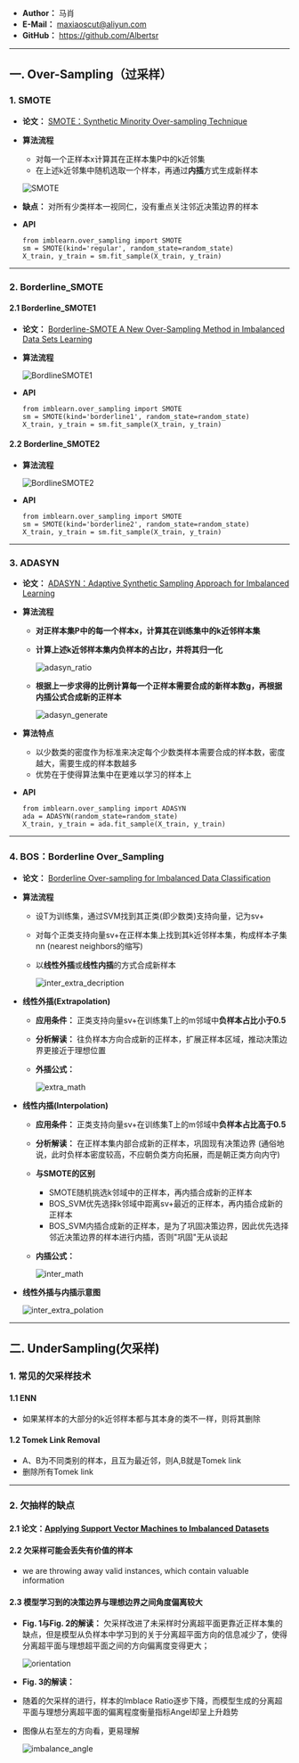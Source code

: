 - **Author：** 马肖
- **E-Mail：** maxiaoscut@aliyun.com
- **GitHub：**  https://github.com/Albertsr
---

## 一. Over-Sampling（过采样）
### 1. SMOTE
- **论文：** [SMOTE：Synthetic Minority Over-sampling Technique](https://github.com/Albertsr/Class-Imbalance/blob/master/2.%20Sampling/Papers/SMOTE%EF%BC%9ASynthetic%20Minority%20Over-sampling%20Technique.pdf)
- **算法流程**
  - 对每一个正样本x计算其在正样本集P中的k近邻集
  - 在上述k近邻集中随机选取一个样本，再通过**内插**方式生成新样本
  
  ![SMOTE](https://github.com/Albertsr/Class-Imbalance/blob/master/2.%20Sampling/Pics/smote.jpg)

- **缺点：** 对所有少类样本一视同仁，没有重点关注邻近决策边界的样本

- **API**
  ```
  from imblearn.over_sampling import SMOTE
  sm = SMOTE(kind='regular', random_state=random_state)
  X_train, y_train = sm.fit_sample(X_train, y_train)
  ```
--- 

### 2. Borderline_SMOTE
#### 2.1 Borderline_SMOTE1
- **论文：** [Borderline-SMOTE A New Over-Sampling Method in Imbalanced Data Sets Learning](https://github.com/Albertsr/Class-Imbalance/blob/master/2.%20Sampling/Papers/Borderline-SMOTE%20A%20New%20Over-Sampling%20Method%20in%20Imbalanced%20Data%20Sets%20Learning.pdf)

- **算法流程**

   ![BordlineSMOTE1](https://github.com/Albertsr/Class-Imbalance/blob/master/2.%20Sampling/Pics/Bordline_SMOTE1.jpg)
    
- **API**
  ```
  from imblearn.over_sampling import SMOTE
  sm = SMOTE(kind='borderline1', random_state=random_state)
  X_train, y_train = sm.fit_sample(X_train, y_train)
  ```
  
#### 2.2 Borderline_SMOTE2
- **算法流程**
  
  ![BordlineSMOTE2](https://github.com/Albertsr/Class-Imbalance/blob/master/2.%20Sampling/Pics/Bordline_SMOTE2.jpg)

- **API**
  ```
  from imblearn.over_sampling import SMOTE
  sm = SMOTE(kind='borderline2', random_state=random_state)
  X_train, y_train = sm.fit_sample(X_train, y_train)
  ```
---

### 3. ADASYN
- **论文：** [ADASYN：Adaptive Synthetic Sampling Approach for Imbalanced Learning](https://github.com/Albertsr/Class-Imbalance/blob/master/2.%20Sampling/Papers/ADASYN%EF%BC%9AAdaptive%20Synthetic%20Sampling%20Approach%20for%20Imbalanced%20Learning.pdf)

- **算法流程**
  - **对正样本集P中的每一个样本x，计算其在训练集中的k近邻样本集**
  - **计算上述k近邻样本集内负样本的占比r，并将其归一化**
    
    ![adasyn_ratio](https://github.com/Albertsr/Class-Imbalance/blob/master/2.%20Sampling/Pics/adasyn_ratio.jpg)

  - **根据上一步求得的比例计算每一个正样本需要合成的新样本数g，再根据内插公式合成新的正样本**
    
    ![adasyn_generate](https://github.com/Albertsr/Class-Imbalance/blob/master/2.%20Sampling/Pics/adasyn_generate.jpg)
    

- **算法特点**
  - 以少数类的密度作为标准来决定每个少数类样本需要合成的样本数，密度越大，需要生成的样本数越多
  - 优势在于使得算法集中在更难以学习的样本上

- **API**
  ```
  from imblearn.over_sampling import ADASYN
  ada = ADASYN(random_state=random_state)
  X_train, y_train = ada.fit_sample(X_train, y_train)
  ```
---

### 4. BOS：Borderline Over_Sampling
- **论文：** [Borderline Over-sampling for Imbalanced Data Classification](https://github.com/Albertsr/Class-Imbalance/blob/master/2.%20Sampling/Papers/Borderline%20Over-sampling%20for%20Imbalanced%20Data%20Classification.pdf)

- **算法流程**
  - 设T为训练集，通过SVM找到其正类(即少数类)支持向量，记为sv+
  - 对每个正类支持向量sv+在正样本集上找到其k近邻样本集，构成样本子集nn (nearest neighbors的缩写)
  - 以**线性外插**或**线性内插**的方式合成新样本
    
    ![inter_extra_decription](https://github.com/Albertsr/Class-Imbalance/blob/master/2.%20Sampling/Pics/inter_extra_decription.jpg)

- **线性外插(Extrapolation)**
  - **应用条件：** 正类支持向量sv+在训练集T上的m邻域中**负样本占比小于0.5**
  - **分析解读：** 往负样本方向合成新的正样本，扩展正样本区域，推动决策边界更接近于理想位置  
  - **外插公式：** 
  
    ![extra_math](https://github.com/Albertsr/Class-Imbalance/blob/master/2.%20Sampling/Pics/extra_math.jpg)
    
- **线性内插(Interpolation)**
  - **应用条件：** 正类支持向量sv+在训练集T上的m邻域中**负样本占比高于0.5**
  - **分析解读：** 在正样本集内部合成新的正样本，巩固现有决策边界 (通俗地说，此时负样本密度较高，不应朝负类方向拓展，而是朝正类方向内守)
  - **与SMOTE的区别** 
    - SMOTE随机挑选k邻域中的正样本，再内插合成新的正样本
    - BOS_SVM优先选择k邻域中距离sv+最近的正样本，再内插合成新的正样本
    - BOS_SVM内插合成新的正样本，是为了巩固决策边界，因此优先选择邻近决策边界的样本进行内插，否则"巩固"无从谈起
  
  - **内插公式：**
  
      ![inter_math](https://github.com/Albertsr/Class-Imbalance/blob/master/2.%20Sampling/Pics/inter_math.jpg)
      
- **线性外插与内插示意图**
    
    ![inter_extra_polation](https://github.com/Albertsr/Class-Imbalance/blob/master/2.%20Sampling/Pics/inter_extra_polation.jpg)
    
---

## 二. UnderSampling(欠采样)
### 1. 常见的欠采样技术
#### 1.1 ENN
- 如果某样本的大部分的k近邻样本都与其本身的类不一样，则将其删除

#### 1.2 Tomek Link Removal
- A、B为不同类别的样本，且互为最近邻，则A,B就是Tomek link
- 删除所有Tomek link
---

### 2. 欠抽样的缺点
#### 2.1 论文：[Applying Support Vector Machines to Imbalanced Datasets](https://github.com/Albertsr/Class-Imbalance/blob/master/2.%20Sampling/Papers/Applying%20Support%20Vector%20Machines%20to%20Imbalanced%20Datasets.pdf)

#### 2.2 欠采样可能会丢失有价值的样本
- we are throwing away valid instances, which contain valuable information

#### 2.3 模型学习到的决策边界与理想边界之间角度偏离较大
- **Fig. 1与Fig. 2的解读：**  欠采样改进了未采样时分离超平面更靠近正样本集的缺点，但是模型从负样本中学习到的关于分离超平面方向的信息减少了，使得分离超平面与理想超平面之间的方向偏离度变得更大；

  ![orientation](https://github.com/Albertsr/Class-Imbalance/blob/master/2.%20Sampling/Pics/orientation_%20hyperplane.jpg)

- **Fig. 3的解读：** 
- 随着的欠采样的进行，样本的Imblace Ratio逐步下降，而模型生成的分离超平面与理想分离超平面的偏离程度衡量指标Angel却呈上升趋势
- 图像从右至左的方向看，更易理解
 
  ![imbalance_angle](https://github.com/Albertsr/Class-Imbalance/blob/master/2.%20Sampling/Pics/imbalance%20ratio%26angle.jpg)
